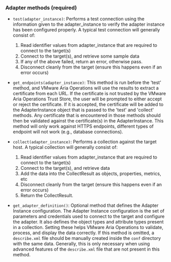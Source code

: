 ### Adapter methods (required)

- `test(adapter_instance)`:
  Performs a test connection using the information given to the adapter_instance to verify the adapter instance has been configured properly.
  A typical test connection will generally consist of:

    1. Read identifier values from adapter_instance that are required to connect to the target(s)
    2. Connect to the target(s), and retrieve some sample data
    3. If any of the above failed, return an error, otherwise pass.
    4. Disconnect cleanly from the target (ensure this happens even if an error occurs)

- `get_endpoints(adapter_instance)`:
  This method is run before the 'test' method, and VMware Aria Operations will use
  the results to extract a certificate from each URL. If the certificate is not trusted by
  the VMware Aria Operations Trust Store, the user will be prompted to either accept or reject
  the certificate. If it is accepted, the certificate will be added to the AdapterInstance
  object that is passed to the 'test' and 'collect' methods. Any certificate that is
  encountered in those methods should then be validated against the certificate(s)
  in the AdapterInstance. This method will only work against HTTPS endpoints, different types
  of endpoint will not work (e.g., database connections).

- `collect(adapter_instance)`:
  Performs a collection against the target host. A typical collection will generally consist of:
    1. Read identifier values from adapter_instance that are required to connect to the target(s)
    2. Connect to the target(s), and retrieve data
    3. Add the data into the CollectResult as objects, properties, metrics, etc
    4. Disconnect cleanly from the target (ensure this happens even if an error occurs)
    5. Return the CollectResult.

- `get_adapter_definition()`:
  Optional method that defines the Adapter Instance configuration. The Adapter Instance
  configuration is the set of parameters and credentials used to connect to the target and
  configure the adapter. It also defines the object types and attribute types present in a
  collection. Setting these helps VMware Aria Operations to validate, process, and display
  the data correctly. If this method is omitted, a `describe.xml` file should be manually
  created inside the `conf` directory with the same data. Generally, this is only necessary
  when using advanced features of the `describe.xml` file that are not present in this method.
